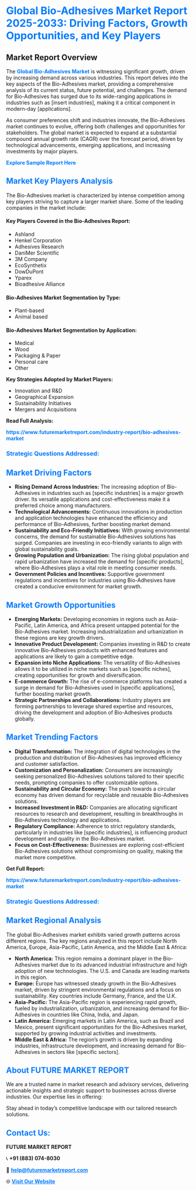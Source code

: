 <h1 style="color: #007BFF;">Global Bio-Adhesives Market Report 2025-2033: Driving Factors, Growth Opportunities, and Key Players</h1>

<section id="overview">
<h2>Market Report Overview</h2>
<p>The <a href="https://www.futuremarketreport.com/industry-report/bio-adhesives-market" style="color: #007BFF; text-decoration: none;"><strong>Global Bio-Adhesives Market</strong></a> is witnessing significant growth, driven by increasing demand across various industries. This report delves into the key aspects of the Bio-Adhesives market, providing a comprehensive analysis of its current status, future potential, and challenges. The demand for Bio-Adhesives has surged due to its wide-ranging applications in industries such as [insert industries], making it a critical component in modern-day [applications].</p>
<p>As consumer preferences shift and industries innovate, the Bio-Adhesives market continues to evolve, offering both challenges and opportunities for stakeholders. The global market is expected to expand at a substantial compound annual growth rate (CAGR) over the forecast period, driven by technological advancements, emerging applications, and increasing investments by major players.</p>
</section>

<section id="overview">
<p><a href="https://www.futuremarketreport.com/request-sample/reportId=46986" style="color: #007BFF; text-decoration: none;"><strong>Explore Sample Report Here</strong></a></p>
</section>

<section id="key-players">
<h2 style="color: #007BFF;">Market Key Players Analysis</h2>
<p>The Bio-Adhesives market is characterized by intense competition among key players striving to capture a larger market share. Some of the leading companies in the market include:</p>
<h4>Key Players Covered in the Bio-Adhesives Report:</h4>
<ul><li>Ashland</li><li>Henkel Corporation</li><li>Adhesives Research</li><li>DaniMer Scientific</li><li>3M Company</li><li>EcoSynthetix</li><li>DowDuPont</li><li>Yparex</li><li>Bioadhesive Alliance</li></ul>
<h4>Bio-Adhesives Market Segmentation by Type:</h4>
<ul><li>Plant-based</li><li>Animal based</li></ul>

<h4>Bio-Adhesives Market Segmentation by Application:</h4>
<ul><li>Medical</li><li>Wood</li><li>Packaging &amp; Paper</li><li>Personal care</li><li>Other</li></ul>
<p><strong>Key Strategies Adopted by Market Players:</strong></p>
<ul>
<li>Innovation and R&D</li>
<li>Geographical Expansion</li>
<li>Sustainability Initiatives</li>
<li>Mergers and Acquisitions</li>
</ul>
</section>

<section>
<p><strong>Read Full Analysis: </strong></p><a href="https://www.futuremarketreport.com/industry-report/bio-adhesives-market" style="color: #007BFF; text-decoration: none;"><strong>https://www.futuremarketreport.com/industry-report/bio-adhesives-market</strong></a>
<h3 style="color: #007BFF;">Strategic Questions Addressed:</h3>
</section>

<section id="driving-factors">
<h2 style="color: #007BFF;">Market Driving Factors</h2>
<ul>
<li><strong>Rising Demand Across Industries:</strong> The increasing adoption of Bio-Adhesives in industries such as [specific industries] is a major growth driver. Its versatile applications and cost-effectiveness make it a preferred choice among manufacturers.</li>
<li><strong>Technological Advancements:</strong> Continuous innovations in production and application technologies have enhanced the efficiency and performance of Bio-Adhesives, further boosting market demand.</li>
<li><strong>Sustainability and Eco-Friendly Initiatives:</strong> With growing environmental concerns, the demand for sustainable Bio-Adhesives solutions has surged. Companies are investing in eco-friendly variants to align with global sustainability goals.</li>
<li><strong>Growing Population and Urbanization:</strong> The rising global population and rapid urbanization have increased the demand for [specific products], where Bio-Adhesives plays a vital role in meeting consumer needs.</li>
<li><strong>Government Policies and Incentives:</strong> Supportive government regulations and incentives for industries using Bio-Adhesives have created a conducive environment for market growth.</li>
</ul>
</section>

<section id="growth-opportunities">
<h2 style="color: #007BFF;">Market Growth Opportunities</h2>
<ul>
<li><strong>Emerging Markets:</strong> Developing economies in regions such as Asia-Pacific, Latin America, and Africa present untapped potential for the Bio-Adhesives market. Increasing industrialization and urbanization in these regions are key growth drivers.</li>
<li><strong>Innovative Product Development:</strong> Companies investing in R&D to create innovative Bio-Adhesives products with enhanced features and applications are likely to gain a competitive edge.</li>
<li><strong>Expansion into Niche Applications:</strong> The versatility of Bio-Adhesives allows it to be utilized in niche markets such as [specific niches], creating opportunities for growth and diversification.</li>
<li><strong>E-commerce Growth:</strong> The rise of e-commerce platforms has created a surge in demand for Bio-Adhesives used in [specific applications], further boosting market growth.</li>
<li><strong>Strategic Partnerships and Collaborations:</strong> Industry players are forming partnerships to leverage shared expertise and resources, driving the development and adoption of Bio-Adhesives products globally.</li>
</ul>
</section>

<section id="trending-factors">
<h2 style="color: #007BFF;">Market Trending Factors</h2>
<ul>
<li><strong>Digital Transformation:</strong> The integration of digital technologies in the production and distribution of Bio-Adhesives has improved efficiency and customer satisfaction.</li>
<li><strong>Customization and Personalization:</strong> Consumers are increasingly seeking personalized Bio-Adhesives solutions tailored to their specific needs, prompting companies to offer customizable options.</li>
<li><strong>Sustainability and Circular Economy:</strong> The push towards a circular economy has driven demand for recyclable and reusable Bio-Adhesives solutions.</li>
<li><strong>Increased Investment in R&D:</strong> Companies are allocating significant resources to research and development, resulting in breakthroughs in Bio-Adhesives technology and applications.</li>
<li><strong>Regulatory Compliance:</strong> Adherence to strict regulatory standards, particularly in industries like [specific industries], is influencing product development and quality in the Bio-Adhesives market.</li>
<li><strong>Focus on Cost-Effectiveness:</strong> Businesses are exploring cost-efficient Bio-Adhesives solutions without compromising on quality, making the market more competitive.</li>
</ul>
</section>

<section>
<p><strong>Get Full Report: </strong></p><a href="https://www.futuremarketreport.com/industry-report/bio-adhesives-market" style="color: #007BFF; text-decoration: none;"><strong>https://www.futuremarketreport.com/industry-report/bio-adhesives-market</strong></a>
<h3 style="color: #007BFF;">Strategic Questions Addressed:</h3>
</section>


<section id="regional-analysis">
<h2 style="color: #007BFF;">Market Regional Analysis</h2>
<p>The global Bio-Adhesives market exhibits varied growth patterns across different regions. The key regions analyzed in this report include North America, Europe, Asia-Pacific, Latin America, and the Middle East & Africa:</p>
<ul>
<li><strong>North America:</strong> This region remains a dominant player in the Bio-Adhesives market due to its advanced industrial infrastructure and high adoption of new technologies. The U.S. and Canada are leading markets in this region.</li>
<li><strong>Europe:</strong> Europe has witnessed steady growth in the Bio-Adhesives market, driven by stringent environmental regulations and a focus on sustainability. Key countries include Germany, France, and the U.K.</li>
<li><strong>Asia-Pacific:</strong> The Asia-Pacific region is experiencing rapid growth, fueled by industrialization, urbanization, and increasing demand for Bio-Adhesives in countries like China, India, and Japan.</li>
<li><strong>Latin America:</strong> Emerging markets in Latin America, such as Brazil and Mexico, present significant opportunities for the Bio-Adhesives market, supported by growing industrial activities and investments.</li>
<li><strong>Middle East & Africa:</strong> The region’s growth is driven by expanding industries, infrastructure development, and increasing demand for Bio-Adhesives in sectors like [specific sectors].</li>
</ul>
</section>

<footer>
<h2 style="color: #007BFF;">About FUTURE MARKET REPORT</h2>
<p>We are a trusted name in market research and advisory services, delivering actionable insights and strategic support to businesses across diverse industries. Our expertise lies in offering:</p>

<p>Stay ahead in today’s competitive landscape with our tailored research solutions.</p>

<h2 style="color: #007BFF;">Contact Us:</h2>
<p><strong>FUTURE MARKET REPORT</strong></p>
<p>📞 <strong>+91 (883) 074-8030</strong></p>
<p>📧 <strong><a href="mailto:help@futuremarketreport.com" style="color: #007BFF;">help@futuremarketreport.com</a></strong></p>
<p>🌐 <strong><a href="https://www.futuremarketreport.com/" style="color: #007BFF;">Visit Our Website</a></strong></p>
</footer>